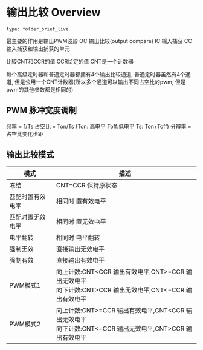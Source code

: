 # 输出比较 Overview
 
```ccard
type: folder_brief_live
```
 最主要的作用是输出PWM波形
 OC 输出比较(output compare)
 IC 输入捕获
 CC 输入捕获和输出捕获的单元

比较CNT和CCR的值
	CCR给定的值
	CNT是一个计数器

每个高级定时器和普通定时器都拥有4个输出比较通道, 普通定时器虽然有4个通道, 但是公用一个CNT计数器(所以多个通道可以输出不同占空比的pwm, 但是pwm的其他参数都是相同的)
## PWM 脉冲宽度调制
频率 = 1/Ts
占空比 = Ton/Ts (Ton: 高电平 Toff:低电平 Ts: Ton+Toff)
分辨率 = 占空比变化步距

## 输出比较模式
| 模式 | 描述 |
| ---- | ---- |
| 冻结 | CNT=CCR 保持原状态 |
| 匹配时置有效电平 | 相同时 置有效电平 |
| 匹配时置无效电平 | 相同时 置无效电平 |
| 电平翻转 | 相同时 电平翻转 |
| 强制无效 | 直接输出无效电平 |
| 强制有效 | 直接输出有效电平 |
| PWM模式1 | 向上计数:CNT<CCR 输出有效电平,CNT>=CCR 输出无效电平<br>向下计数:CNT>CCR 输出无效电平,CNT<=CCR 输出有效电平 |
| PWM模式2 | 向上计数:CNT>=CCR 输出有效电平,CNT<CCR 输出无效电平<br>向下计数:CNT<=CCR 输出无效电平,CNT>CCR 输出有效电平 |
